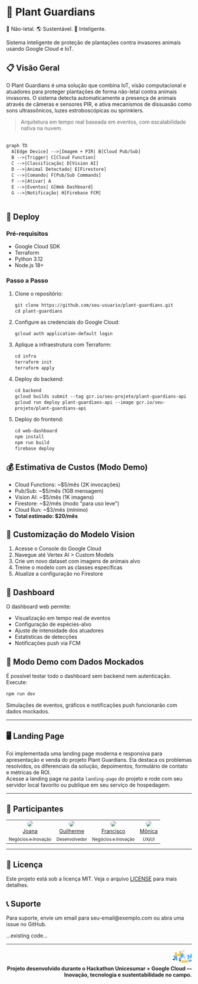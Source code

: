 <h1>🌱 Plant Guardians</h1>
🚫 Não-letal. 🌎 Sustentável. 🧠 Inteligente.

<p>Sistema inteligente de proteção de plantações contra invasores animais usando Google Cloud e IoT.</p>

<h2>📋 Visão Geral</h2>

<p>
O Plant Guardians é uma solução que combina IoT, visão computacional e atuadores para proteger plantações de forma não-letal contra animais invasores. O sistema detecta automaticamente a presença de animais através de câmeras e sensores PIR, e ativa mecanismos de dissuasão como sons ultrassônicos, luzes estroboscópicas ou sprinklers.
</p>

> Arquitetura em tempo real baseada em eventos, com escalabilidade nativa na nuvem.
<pre>
<code class="language-mermaid">
graph TD
  A[Edge Device] -->|Imagem + PIR| B[Cloud Pub/Sub]
  B -->|Trigger| C[Cloud Function]
  C -->|Classificação| D[Vision AI]
  D -->|Animal Detectado| E[Firestore]
  C -->|Comando| F[Pub/Sub Commands]
  F -->|Ativar| A
  E -->|Eventos| G[Web Dashboard]
  G -->|Notificação| H[Firebase FCM]
</code>
</pre>

<h2>🚀 Deploy</h2>

<h3>Pré-requisitos</h3>
<ul>
  <li>Google Cloud SDK</li>
  <li>Terraform</li>
  <li>Python 3.12</li>
  <li>Node.js 18+</li>
</ul>

<h3>Passo a Passo</h3>
<ol>
  <li>
  Clone o repositório:
  <pre><code>git clone https://github.com/seu-usuario/plant-guardians.git
cd plant-guardians</code></pre>
  </li>
  <li>
  Configure as credenciais do Google Cloud:
  <pre><code>gcloud auth application-default login</code></pre>
  </li>
  <li>
  Aplique a infraestrutura com Terraform:
  <pre><code>cd infra
terraform init
terraform apply</code></pre>
  </li>
  <li>
  Deploy do backend:
  <pre><code>cd backend
gcloud builds submit --tag gcr.io/seu-projeto/plant-guardians-api
gcloud run deploy plant-guardians-api --image gcr.io/seu-projeto/plant-guardians-api</code></pre>
  </li>
  <li>
  Deploy do frontend:
  <pre><code>cd web-dashboard
npm install
npm run build
firebase deploy</code></pre>
  </li>
</ol>

<h2>💰 Estimativa de Custos (Modo Demo)</h2>
<ul>
  <li>Cloud Functions: ~$5/mês (2K invocações)</li>
  <li>Pub/Sub: ~$5/mês (1GB mensagem)</li>
  <li>Vision AI: ~$5/mês (1K imagens)</li>
  <li>Firestore: ~$2/mês (modo "para uso leve")</li>
  <li>Cloud Run: ~$3/mês (mínimo)</li>
  <li><strong>Total estimado: $20/mês</strong></li>
</ul>

<h2>🔧 Customização do Modelo Vision</h2>
<ol>
  <li>Acesse o Console do Google Cloud</li>
  <li>Navegue até Vertex AI &gt; Custom Models</li>
  <li>Crie um novo dataset com imagens de animais alvo</li>
  <li>Treine o modelo com as classes específicas</li>
  <li>Atualize a configuração no Firestore</li>
</ol>

<h2>📱 Dashboard</h2>
<p>O dashboard web permite:</p>
<ul>
  <li>Visualização em tempo real de eventos</li>
  <li>Configuração de espécies-alvo</li>
  <li>Ajuste de intensidade dos atuadores</li>
  <li>Estatísticas de detecções</li>
  <li>Notificações push via FCM</li>
</ul>

<h2>🧪 Modo Demo com Dados Mockados</h2>
É possível testar todo o dashboard sem backend nem autenticação. Execute:

```sh
npm run dev
```

Simulações de eventos, gráficos e notificações push funcionarão com dados mockados.

---

<h2>🖥️ Landing Page</h2>
<p>
Foi implementada uma landing page moderna e responsiva para apresentação e venda do projeto Plant Guardians. Ela destaca os problemas resolvidos, os diferenciais da solução, depoimentos, formulário de contato e métricas de ROI.<br>
Acesse a landing page na pasta <code>landing-page</code> do projeto e rode com seu servidor local favorito ou publique em seu serviço de hospedagem.
</p>

<hr>

<h2>👥 Participantes</h2>

<table>
  <tr>
    <td align="center">
      <a href="https://github.com/Joana-Aguiar">
        <img src="https://github.com/Joana-Aguiar.png" width="80" style="border-radius:50%"><br>
        Joana<br>
        <sub>Negócios e Inovação</sub>
      </a>
    </td>
    <td align="center">
      <a href="https://github.com/athena272">
        <img src="https://github.com/athena272.png" width="80" style="border-radius:50%"><br>
        Guilherme<br>
        <sub>Desenvolvedor</sub>
      </a>
    </td>
    <td align="center">
      <a href="https://github.com/FranciscoJoseSilva">
        <img src="https://github.com/FranciscoJoseSilva.png" width="80" style="border-radius:50%"><br>
        Francisco<br>
        <sub>Negócios e Inovação</sub>
      </a>
    </td>
    <td align="center">
      <a href="https://github.com/MonicaAlvesP">
        <img src="https://github.com/MonicaAlvesP.png" width="80" style="border-radius:50%"><br>
        Mônica<br>
        <sub>UX/UI</sub>
      </a>
    </td>
  </tr>
</table>

<hr>

<h2>📄 Licença</h2>
<p>
Este projeto está sob a licença MIT. Veja o arquivo <a href="LICENSE">LICENSE</a> para mais detalhes.
</p>

<h2>📞 Suporte</h2>
<p>
Para suporte, envie um email para seu-email@exemplo.com ou abra uma issue no GitHub.
</p>

...existing code...

<hr>

<p align="end">
  <img src="./landing-page/src/assets/Outlook-alp0tp2u.png" alt="Hackathon Logo" height="40"/><br>
  <b>Projeto desenvolvido durante o Hackathon Unicesumar + Google Cloud — Inovação, tecnologia e sustentabilidade no campo.</b>
</p>

